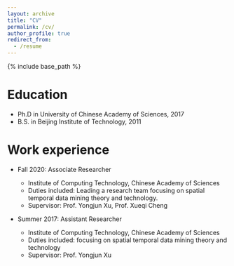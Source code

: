 ```yaml
---
layout: archive
title: "CV"
permalink: /cv/
author_profile: true
redirect_from:
  - /resume
---
```


{% include base_path %}

Education
======
* Ph.D in University of Chinese Academy of Sciences, 2017
* B.S. in Beijing Institute of Technology, 2011

Work experience
======

* Fall 2020: Associate Researcher
  * Institute of Computing Technology, Chinese Academy of Sciences
  * Duties included: Leading a research team focusing on spatial temporal data mining theory and technology.
  * Supervisor: Prof. Yongjun Xu, Prof. Xueqi Cheng

* Summer 2017: Assistant Researcher
  * Institute of Computing Technology, Chinese Academy of Sciences
  * Duties included: focusing on spatial temporal data mining theory and technology
  * Supervisor: Prof. Yongjun Xu
